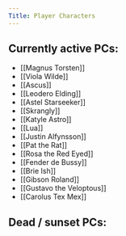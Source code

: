 ```yaml
---
Title: Player Characters
---
```


## Currently active PCs:
 * [[Magnus Torsten]]
 * [[Viola Wilde]]
 * [[Ascus]]
 * [[Leodero Elding]]
 * [[Astel Starseeker]]
 * [[Skrangly]]
 * [[Katyle Astro]]
 * [[Lua]]
 * [[Justin Alfynsson]]
 * [[Pat the Rat]]
 * [[Rosa the Red Eyed]]
 * [[Fender de Bussy]]
 * [[Brie Ish]]
 * [[Gibson Roland]]
 * [[Gustavo the Veloptous]]
 * [[Carolus Tex Mex]]
 
## Dead / sunset PCs:
